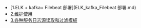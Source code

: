 

- [1.ELK + kafka+ Filebeat 部署](ELK_kafka_Filebeat 部署.md)
- [2.维护使用](维护使用.md)
- [3.各种服务日志源读取和过滤模板](各种服务日志源读取和过滤模板.md)





